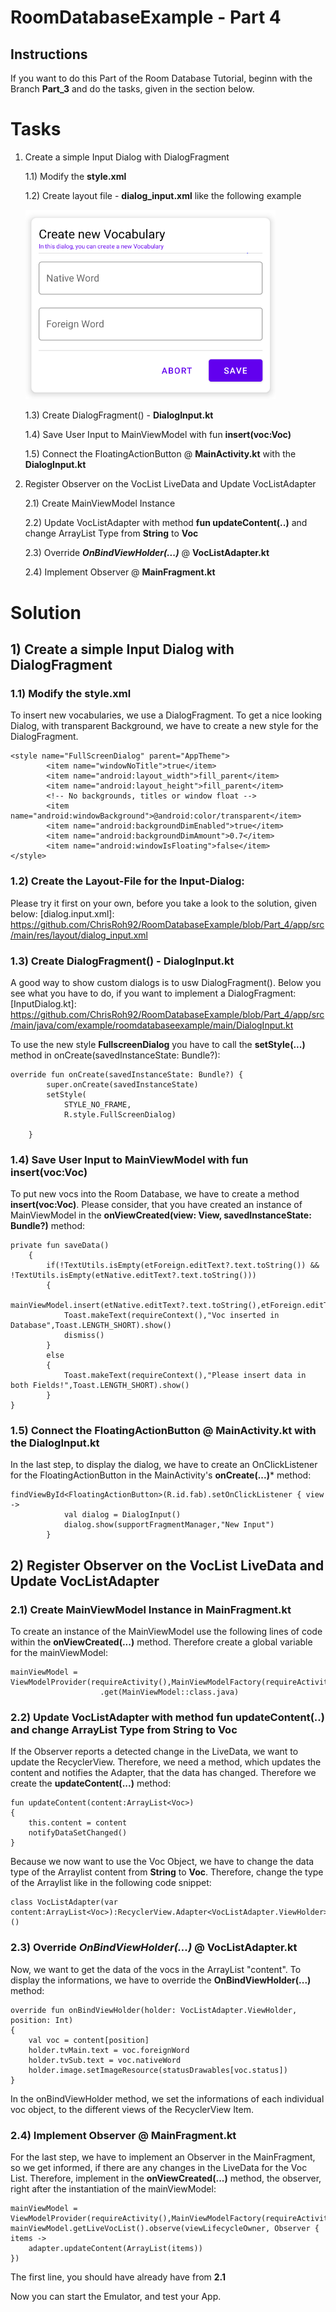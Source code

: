# RoomDatabaseExample - Part 4
## Instructions
If you want to do this Part of the Room Database Tutorial, beginn with the Branch **Part_3** and do the tasks, given in the section below.

# Tasks
1) Create a simple Input Dialog with DialogFragment

    1.1) Modify the **style.xml**

    1.2) Create layout file - **dialog_input.xml** like the following example
    
    <img src="https://github.com/ChrisRoh92/RoomDatabaseExample/blob/Part_4/screenshot/InputDialog.PNG?raw=true" width=400>
    
    1.3) Create DialogFragment() - **DialogInput.kt**
    
    1.4) Save User Input to MainViewModel with fun **insert(voc:Voc)**   
    
    1.5) Connect the FloatingActionButton @ **MainActivity.kt** with the **DialogInput.kt**


2) Register Observer on the VocList LiveData and Update VocListAdapter
    
    2.1) Create MainViewModel Instance
    
    2.2) Update VocListAdapter with method **fun updateContent(..)** and change ArrayList Type from **String** to **Voc**
    
    2.3) Override ***OnBindViewHolder(...)*** @ **VocListAdapter.kt**
    
    2.4) Implement Observer @ **MainFragment.kt**

# Solution
## 1) Create a simple Input Dialog with DialogFragment
### 1.1) Modify the **style.xml**
To insert new vocabularies, we use a DialogFragment. To get a nice looking Dialog, with transparent Background, we have to create a new style for the DialogFragment.

```
<style name="FullScreenDialog" parent="AppTheme">
        <item name="windowNoTitle">true</item>
        <item name="android:layout_width">fill_parent</item>
        <item name="android:layout_height">fill_parent</item>
        <!-- No backgrounds, titles or window float -->
        <item name="android:windowBackground">@android:color/transparent</item>
        <item name="android:backgroundDimEnabled">true</item>
        <item name="android:backgroundDimAmount">0.7</item>
        <item name="android:windowIsFloating">false</item>
</style>
```

### 1.2) Create the Layout-File for the Input-Dialog:
Please try it first on your own, before you take a look to the solution, given below:
[dialog.input.xml]: https://github.com/ChrisRoh92/RoomDatabaseExample/blob/Part_4/app/src/main/res/layout/dialog_input.xml


### 1.3) Create DialogFragment() - **DialogInput.kt**

A good way to show custom dialogs is to usw DialogFragment(). Below you see what you have to do, if you want to implement a DialogFragment:
[InputDialog.kt]: https://github.com/ChrisRoh92/RoomDatabaseExample/blob/Part_4/app/src/main/java/com/example/roomdatabaseexample/main/DialogInput.kt

To use the new style **FullscreenDialog** you have to call the **setStyle(...)** method in onCreate(savedInstanceState: Bundle?):

```
override fun onCreate(savedInstanceState: Bundle?) {
        super.onCreate(savedInstanceState)
        setStyle(
            STYLE_NO_FRAME,
            R.style.FullScreenDialog)

    }
```

### 1.4) Save User Input to MainViewModel with fun **insert(voc:Voc)** 

To put new vocs into the Room Database, we have to create a method **insert(voc:Voc)**. Please consider, that you have created an instance of MainViewModel in the **onViewCreated(view: View, savedInstanceState: Bundle?)** method:

```
private fun saveData()
    {
        if(!TextUtils.isEmpty(etForeign.editText?.text.toString()) && !TextUtils.isEmpty(etNative.editText?.text.toString()))
        {
            mainViewModel.insert(etNative.editText?.text.toString(),etForeign.editText?.text.toString())
            Toast.makeText(requireContext(),"Voc inserted in Database",Toast.LENGTH_SHORT).show()
            dismiss()
        }
        else
        {
            Toast.makeText(requireContext(),"Please insert data in both Fields!",Toast.LENGTH_SHORT).show()
        }
}
```

### 1.5) Connect the FloatingActionButton @ **MainActivity.kt** with the **DialogInput.kt**

In the last step, to display the dialog, we have to create an OnClickListener for the FloatingActionButton in the MainActivity's **onCreate(...)*** method:

```
findViewById<FloatingActionButton>(R.id.fab).setOnClickListener { view ->
            val dialog = DialogInput()
            dialog.show(supportFragmentManager,"New Input")
        }
```

## 2) Register Observer on the VocList LiveData and Update VocListAdapter

### 2.1) Create MainViewModel Instance in **MainFragment.kt**
To create an instance of the MainViewModel use the following lines of code within the **onViewCreated(...)** method. Therefore create a global variable for the mainViewModel:

```
mainViewModel = ViewModelProvider(requireActivity(),MainViewModelFactory(requireActivity().application))
                    .get(MainViewModel::class.java)
```

### 2.2) Update VocListAdapter with method **fun updateContent(..)** and change ArrayList Type from **String** to **Voc**

If the Observer reports a detected change in the LiveData, we want to update the RecyclerView. Therefore, we need a method, which updates the content and notifies the Adapter, that the data has changed. Therefore we create the **updateContent(...)** method:

```
fun updateContent(content:ArrayList<Voc>)
{
    this.content = content
    notifyDataSetChanged()
}
```

Because we now want to use the Voc Object, we have to change the data type of the Arraylist content from **String** to **Voc**. Therefore, change the type of the Arraylist like in the following code snippet:

```
class VocListAdapter(var content:ArrayList<Voc>):RecyclerView.Adapter<VocListAdapter.ViewHolder>()
```

### 2.3) Override ***OnBindViewHolder(...)*** @ **VocListAdapter.kt**

Now, we want to get the data of the vocs in the ArrayList "content". To display the informations, we have to override the **OnBindViewHolder(...)** method:

```
override fun onBindViewHolder(holder: VocListAdapter.ViewHolder, position: Int)
{
    val voc = content[position]
    holder.tvMain.text = voc.foreignWord
    holder.tvSub.text = voc.nativeWord
    holder.image.setImageResource(statusDrawables[voc.status])
}
```

In the onBindViewHolder method, we set the informations of each individual voc object, to the different views of the RecyclerView Item.

### 2.4) Implement Observer @ **MainFragment.kt**

For the last step, we have to implement an Observer in the MainFragment, so we get informed, if there are any changes in the LiveData for the Voc List. Therefore, implement in the **onViewCreated(...)** method, the observer, right after the instantiation of the mainViewModel:

```
mainViewModel = ViewModelProvider(requireActivity(),MainViewModelFactory(requireActivity().application)).get(MainViewModel::class.java)
mainViewModel.getLiveVocList().observe(viewLifecycleOwner, Observer { items ->
    adapter.updateContent(ArrayList(items))
})
```

The first line, you should have already have from **2.1**

Now you can start the Emulator, and test your App.
